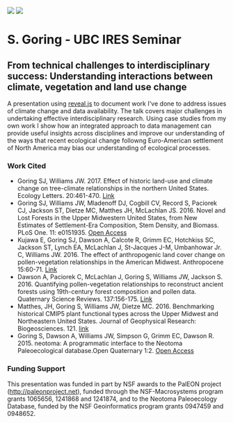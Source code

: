 ![](https://img.shields.io/badge/status-inactive-red.svg) ![](https://img.shields.io/badge/license-MIT-blue.svg)

# S. Goring - UBC IRES Seminar
## From technical challenges to interdisciplinary success: Understanding interactions between climate, vegetation and land use change

A presentation using [reveal.js](https://revealjs.com/#/) to document work I've done to address issues of climate change and data availability.  The talk covers major challenges in undertaking effective interdisciplinary research.  Using case studies from my own work I show how an integrated approach to data management can provide useful insights across disciplines and improve our understanding of the ways that recent ecological change followng Euro-American settlement of North America may bias our understanding of ecological processes.

### Work Cited

*   Goring SJ, Williams JW. 2017. Effect of historic land-use and climate change on tree-climate relationships in the northern United States. Ecology Letters. 20:461-470. [Link](http://dx.doi.org/10.1111/ele.12747)
*   Goring SJ, Williams JW, Mladenoff DJ, Cogbill CV, Record S, Paciorek CJ, Jackson ST, Dietze MC, Matthes JH, McLachlan JS. 2016. Novel and Lost Forests in the Upper Midwestern United States, from New Estimates of Settlement-Era Composition, Stem Density, and Biomass. PLoS One. 11: e0151935. [Open Access](http://dx.doi.org/10.1371/journal.pone.0151935)
*   Kujawa E, Goring SJ, Dawson A, Calcote R, Grimm EC, Hotchkiss SC, Jackson ST, Lynch EA, McLachlan J, St-Jacques J-M, Umbanhowar Jr. C, Williams JW. 2016. The effect of anthropogenic land cover change on pollen-vegetation relationships in the American Midwest. Anthropocene 15:60-71. [Link](https://doi.org/10.1016/j.ancene.2016.09.005)
*   Dawson A, Paciorek C, McLachlan J, Goring S, Williams JW, Jackson S. 2016. Quantifying pollen-vegetation relationships to reconstruct ancient forests using 19th-century forest composition and pollen data. Quaternary Science Reviews. 137:156-175. [Link](https://doi.org/10.1016/j.quascirev.2016.01.012)
*   Matthes, JH, Goring S, Williams JW, Dietze MC. 2016. Benchmarking historical CMIP5 plant functional types across the Upper Midwest and Northeastern United States. Journal of Geophysical Research: Biogeosciences. 121. [link](http://onlinelibrary.wiley.com/doi/10.1002/2015JG003175/abstract)
*   Goring S, Dawson A, Williams JW, Simpson G, Grimm EC, Dawson R. 2015. neotoma: A programmatic interface to the Neotoma Paleoecological database.Open Quaternary 1:2. [Open Access](http://www.openquaternary.com/article/10.5334/oq.ab/)

### Funding Support

This presentation was funded in part by NSF awards to the PalEON project (http://paleonproject.net), funded through the NSF-Macrosystems program grants 1065656, 1241868 and 1241874, and to the Neotoma Paleoecology Database, funded by the NSF Geoinformatics program grants 0947459 and 0948652.
